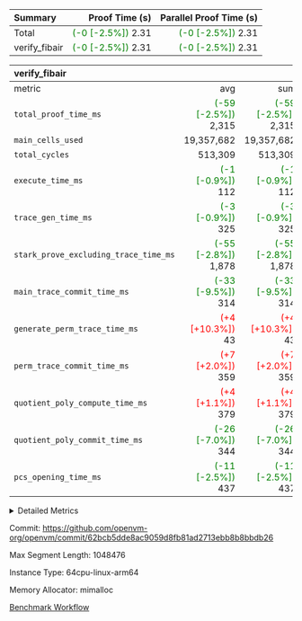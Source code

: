 | Summary | Proof Time (s) | Parallel Proof Time (s) |
|:---|---:|---:|
| Total | <span style='color: green'>(-0 [-2.5%])</span> 2.31 | <span style='color: green'>(-0 [-2.5%])</span> 2.31 |
| verify_fibair | <span style='color: green'>(-0 [-2.5%])</span> 2.31 | <span style='color: green'>(-0 [-2.5%])</span> 2.31 |


| verify_fibair |||||
|:---|---:|---:|---:|---:|
|metric|avg|sum|max|min|
| `total_proof_time_ms ` | <span style='color: green'>(-59 [-2.5%])</span> 2,315 | <span style='color: green'>(-59 [-2.5%])</span> 2,315 | <span style='color: green'>(-59 [-2.5%])</span> 2,315 | <span style='color: green'>(-59 [-2.5%])</span> 2,315 |
| `main_cells_used     ` |  19,357,682 |  19,357,682 |  19,357,682 |  19,357,682 |
| `total_cycles        ` |  513,309 |  513,309 |  513,309 |  513,309 |
| `execute_time_ms     ` | <span style='color: green'>(-1 [-0.9%])</span> 112 | <span style='color: green'>(-1 [-0.9%])</span> 112 | <span style='color: green'>(-1 [-0.9%])</span> 112 | <span style='color: green'>(-1 [-0.9%])</span> 112 |
| `trace_gen_time_ms   ` | <span style='color: green'>(-3 [-0.9%])</span> 325 | <span style='color: green'>(-3 [-0.9%])</span> 325 | <span style='color: green'>(-3 [-0.9%])</span> 325 | <span style='color: green'>(-3 [-0.9%])</span> 325 |
| `stark_prove_excluding_trace_time_ms` | <span style='color: green'>(-55 [-2.8%])</span> 1,878 | <span style='color: green'>(-55 [-2.8%])</span> 1,878 | <span style='color: green'>(-55 [-2.8%])</span> 1,878 | <span style='color: green'>(-55 [-2.8%])</span> 1,878 |
| `main_trace_commit_time_ms` | <span style='color: green'>(-33 [-9.5%])</span> 314 | <span style='color: green'>(-33 [-9.5%])</span> 314 | <span style='color: green'>(-33 [-9.5%])</span> 314 | <span style='color: green'>(-33 [-9.5%])</span> 314 |
| `generate_perm_trace_time_ms` | <span style='color: red'>(+4 [+10.3%])</span> 43 | <span style='color: red'>(+4 [+10.3%])</span> 43 | <span style='color: red'>(+4 [+10.3%])</span> 43 | <span style='color: red'>(+4 [+10.3%])</span> 43 |
| `perm_trace_commit_time_ms` | <span style='color: red'>(+7 [+2.0%])</span> 359 | <span style='color: red'>(+7 [+2.0%])</span> 359 | <span style='color: red'>(+7 [+2.0%])</span> 359 | <span style='color: red'>(+7 [+2.0%])</span> 359 |
| `quotient_poly_compute_time_ms` | <span style='color: red'>(+4 [+1.1%])</span> 379 | <span style='color: red'>(+4 [+1.1%])</span> 379 | <span style='color: red'>(+4 [+1.1%])</span> 379 | <span style='color: red'>(+4 [+1.1%])</span> 379 |
| `quotient_poly_commit_time_ms` | <span style='color: green'>(-26 [-7.0%])</span> 344 | <span style='color: green'>(-26 [-7.0%])</span> 344 | <span style='color: green'>(-26 [-7.0%])</span> 344 | <span style='color: green'>(-26 [-7.0%])</span> 344 |
| `pcs_opening_time_ms ` | <span style='color: green'>(-11 [-2.5%])</span> 437 | <span style='color: green'>(-11 [-2.5%])</span> 437 | <span style='color: green'>(-11 [-2.5%])</span> 437 | <span style='color: green'>(-11 [-2.5%])</span> 437 |



<details>
<summary>Detailed Metrics</summary>

|  | verify_program_compile_ms | total_cells | stark_prove_excluding_trace_time_ms | quotient_poly_compute_time_ms | quotient_poly_commit_time_ms | perm_trace_commit_time_ms | pcs_opening_time_ms | main_trace_commit_time_ms |
| --- | --- | --- | --- | --- | --- | --- | --- |
|  | 4 | 65,536 | 67 | 3 | 14 | 0 | 33 | 16 | 

| air_name | rows | quotient_deg | main_cols | interactions | constraints | cells |
| --- | --- | --- | --- | --- | --- | --- |
| AccessAdapterAir<2> |  | 4 |  | 5 | 12 |  | 
| AccessAdapterAir<4> |  | 4 |  | 5 | 12 |  | 
| AccessAdapterAir<8> |  | 4 |  | 5 | 12 |  | 
| FibonacciAir | 32,768 | 1 | 2 |  | 5 | 65,536 | 
| FriReducedOpeningAir |  | 4 |  | 31 | 53 |  | 
| NativePoseidon2Air<BabyBearParameters>, 1> |  | 4 |  | 176 | 590 |  | 
| PhantomAir |  | 4 |  | 3 | 4 |  | 
| ProgramAir |  | 1 |  | 1 | 4 |  | 
| VariableRangeCheckerAir |  | 1 |  | 1 | 4 |  | 
| VmAirWrapper<BranchNativeAdapterAir, BranchEqualCoreAir<1> |  | 2 |  | 11 | 23 |  | 
| VmAirWrapper<JalNativeAdapterAir, JalCoreAir> |  | 4 |  | 7 | 6 |  | 
| VmAirWrapper<NativeAdapterAir<2, 0>, PublicValuesCoreAir> |  | 4 |  | 11 | 22 |  | 
| VmAirWrapper<NativeAdapterAir<2, 1>, FieldArithmeticCoreAir> |  | 4 |  | 15 | 23 |  | 
| VmAirWrapper<NativeLoadStoreAdapterAir<1>, NativeLoadStoreCoreAir<1> |  | 4 |  | 15 | 20 |  | 
| VmAirWrapper<NativeLoadStoreAdapterAir<4>, NativeLoadStoreCoreAir<4> |  | 4 |  | 15 | 20 |  | 
| VmAirWrapper<NativeVectorizedAdapterAir<4>, FieldExtensionCoreAir> |  | 4 |  | 15 | 23 |  | 
| VmConnectorAir |  | 4 |  | 3 | 8 |  | 
| VolatileBoundaryAir |  | 4 |  | 4 | 16 |  | 

| group | trace_gen_time_ms | total_proof_time_ms | total_cycles | total_cells | stark_prove_excluding_trace_time_ms | quotient_poly_compute_time_ms | quotient_poly_commit_time_ms | perm_trace_commit_time_ms | pcs_opening_time_ms | main_trace_commit_time_ms | main_cells_used | generate_perm_trace_time_ms | execute_time_ms |
| --- | --- | --- | --- | --- | --- | --- | --- | --- | --- | --- | --- | --- | --- |
| verify_fibair | 325 | 2,315 | 513,309 | 50,170,008 | 1,878 | 379 | 344 | 359 | 437 | 314 | 19,357,682 | 43 | 112 | 

| group | air_name | rows | prep_cols | perm_cols | main_cols | cells |
| --- | --- | --- | --- | --- | --- | --- |
| verify_fibair | AccessAdapterAir<2> | 65,536 |  | 16 | 11 | 1,769,472 | 
| verify_fibair | AccessAdapterAir<4> | 32,768 |  | 16 | 13 | 950,272 | 
| verify_fibair | AccessAdapterAir<8> | 128 |  | 16 | 17 | 4,224 | 
| verify_fibair | FriReducedOpeningAir | 1,024 |  | 36 | 26 | 63,488 | 
| verify_fibair | NativePoseidon2Air<BabyBearParameters>, 1> | 16,384 |  | 356 | 399 | 12,369,920 | 
| verify_fibair | PhantomAir | 16,384 |  | 8 | 6 | 229,376 | 
| verify_fibair | ProgramAir | 8,192 |  | 8 | 10 | 147,456 | 
| verify_fibair | VariableRangeCheckerAir | 262,144 | 2 | 8 | 1 | 2,359,296 | 
| verify_fibair | VmAirWrapper<BranchNativeAdapterAir, BranchEqualCoreAir<1> | 131,072 |  | 28 | 23 | 6,684,672 | 
| verify_fibair | VmAirWrapper<JalNativeAdapterAir, JalCoreAir> | 16,384 |  | 12 | 10 | 360,448 | 
| verify_fibair | VmAirWrapper<NativeAdapterAir<2, 1>, FieldArithmeticCoreAir> | 262,144 |  | 20 | 30 | 13,107,200 | 
| verify_fibair | VmAirWrapper<NativeLoadStoreAdapterAir<1>, NativeLoadStoreCoreAir<1> | 131,072 |  | 36 | 25 | 7,995,392 | 
| verify_fibair | VmAirWrapper<NativeLoadStoreAdapterAir<4>, NativeLoadStoreCoreAir<4> | 16,384 |  | 36 | 34 | 1,146,880 | 
| verify_fibair | VmAirWrapper<NativeVectorizedAdapterAir<4>, FieldExtensionCoreAir> | 8,192 |  | 20 | 40 | 491,520 | 
| verify_fibair | VmConnectorAir | 2 | 1 | 8 | 4 | 24 | 
| verify_fibair | VolatileBoundaryAir | 131,072 |  | 8 | 11 | 2,490,368 | 

</details>


Commit: https://github.com/openvm-org/openvm/commit/62bcb5dde8ac9059d8fb81ad2713ebb8b8bbdb26

Max Segment Length: 1048476

Instance Type: 64cpu-linux-arm64

Memory Allocator: mimalloc

[Benchmark Workflow](https://github.com/openvm-org/openvm/actions/runs/12938354359)
